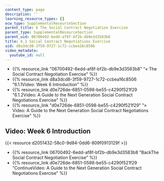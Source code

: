 ```yaml
---
content_type: page
description: ''
learning_resource_types: []
ocw_type: SupplementalResourceSection
parent_title: 6 The Social Contract Negotiation Exercise
parent_type: SupplementalResourceSection
parent_uid: 06700492-6edd-af8f-bf2b-db9e3d3583b8
title: 6.1 Social Contract Negotiations Exercise
uid: d8a3dcd8-3f59-9727-1c72-ccbea16c8506
video_metadata:
  youtube_id: null
---
```


*   {{% resource_link "06700492-6edd-af8f-bf2b-db9e3d3583b8" "« The Social Contract Negotiation Exercise" %}}
*   {{% resource_link d8a3dcd8-3f59-9727-1c72-ccbea16c8506 "6.1.1Video: Week 6 Introduction" %}}
*   {{% resource_link d0e726de-6851-0598-be55-c4290f521f29 "6.1.2Video: A Guide to the Next Generation Social Contract Negotiations Exercise" %}}
*   {{% resource_link "d0e726de-6851-0598-be55-c4290f521f29" "» Video: A Guide to the Next Generation Social Contract Negotiations Exercise" %}}

Video: Week 6 Introduction
--------------------------

{{< resource d2051432-58c0-9d84-0dd6-809f0913129f >}}

*   {{% resource_link 06700492-6edd-af8f-bf2b-db9e3d3583b8 "BackThe Social Contract Negotiation Exercise" %}}
*   {{% resource_link d0e726de-6851-0598-be55-c4290f521f29 "ContinueVideo: A Guide to the Next Generation Social Contract Negotiations Exercise" %}}